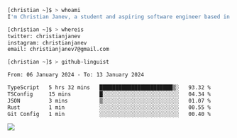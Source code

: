 ```bash
[christian ~]$ > whoami
I'm Christian Janev, a student and aspiring software engineer based in Chicago, IL
```
```bash
[christian ~]$ > whereis
twitter: christianjanev
instagram: christianjanev
email: christianjanev7@gmail.com
```

```bash
[christian ~]$ > github-linguist
```
<!--START_SECTION:waka-->

```txt
From: 06 January 2024 - To: 13 January 2024

TypeScript   5 hrs 32 mins   ███████████████████████▒░   93.32 %
TSConfig     15 mins         █░░░░░░░░░░░░░░░░░░░░░░░░   04.34 %
JSON         3 mins          ▒░░░░░░░░░░░░░░░░░░░░░░░░   01.07 %
Rust         1 min           ░░░░░░░░░░░░░░░░░░░░░░░░░   00.55 %
Git Config   1 min           ░░░░░░░░░░░░░░░░░░░░░░░░░   00.40 %
```

<!--END_SECTION:waka-->

![](https://komarev.com/ghpvc/?username=christianjanev)
